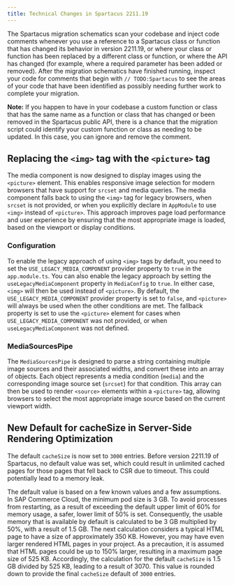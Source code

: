 ```yaml
---
title: Technical Changes in Spartacus 2211.19
---
```


The Spartacus migration schematics scan your codebase and inject code comments whenever you use a reference to a Spartacus class or function that has changed its behavior in version 2211.19, or where your class or function has been replaced by a different class or function, or where the API has changed (for example, where a required parameter has been added or removed). After the migration schematics have finished running, inspect your code for comments that begin with `// TODO:Spartacus` to see the areas of your code that have been identified as possibly needing further work to complete your migration.

**Note:** If you happen to have in your codebase a custom function or class that has the same name as a function or class that has changed or been removed in the Spartacus public API, there is a chance that the migration script could identify your custom function or class as needing to be updated. In this case, you can ignore and remove the comment.

## Replacing the `<img>` tag with the `<picture>` tag

The media component is now designed to display images using the `<picture>` element. This enables responsive image selection for modern browsers that have support for `srcset` and media queries. The media component falls back to using the `<img>` tag for legacy browsers, when `srcset` is not provided, or when you explicitly declare in `AppModule` to use `<img>` instead of `<picture>`. This approach improves page load performance and user experience by ensuring that the most appropriate image is loaded, based on the viewport or display conditions.

### Configuration

To enable the legacy approach of using `<img>` tags by default, you need to set the `USE_LEGACY_MEDIA_COMPONENT` provider property to `true` in the `app.module.ts`. You can also enable the legacy approach by setting the `useLegacyMediaComponent` property in `MediaConfig` to `true`. In either case, `<img>` will then be used instead of `<picture>`. By default, the `USE_LEGACY_MEDIA_COMPONENT` provider property is set to `false`, and `<picture>` will always be used when the other conditions are met. The fallback property is set to use the `<picture>` element for cases when `USE_LEGACY_MEDIA_COMPONENT` was not provided, or when `useLegacyMediaComponent` was not defined.

### MediaSourcesPipe

The `MediaSourcesPipe` is designed to parse a string containing multiple image sources and their associated widths, and convert these into an array of objects. Each object represents a media condition (`media`) and the corresponding image source set (`srcset`) for that condition. This array can then be used to render `<source>` elements within a `<picture>` tag, allowing browsers to select the most appropriate image source based on the current viewport width.

## New Default for cacheSize in Server-Side Rendering Optimization

The default `cacheSize` is now set to `3000` entries. Before version 2211.19 of Spartacus, no default value was set, which could result in unlimited cached pages for those pages that fell back to CSR due to timeout. This could potentially lead to a memory leak.

The default value is based on a few known values and a few assumptions. In SAP Commerce Cloud, the minimum pod size is 3 GB. To avoid processes from restarting, as a result of exceeding the default upper limit of 60% for memory usage, a safer, lower limit of 50% is set. Consequently, the usable memory that is available by default is calculated to be 3 GB multiplied by 50%, with a result of 1.5 GB. The next calculation considers a typical HTML page to have a size of approximately 350 KB. However, you may have even larger rendered HTML pages in your project. As a precaution, it is assumed that HTML pages could be up to 150% larger, resulting in a maximum page size of 525 KB. Accordingly, the calculation for the default `cacheSize` is 1.5 GB divided by 525 KB, leading to a result of 3070. This value is rounded down to provide the final `cacheSize` default of `3000` entries.
